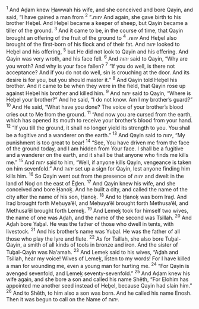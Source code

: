 <sup>1</sup> And Aḏam knew Ḥawwah his wife, and she conceived and bore Qayin, and said, “I have gained a man from יהוה.”
<sup>2</sup> And again, she gave birth to his brother Heḇel. And Heḇel became a keeper of sheep, but Qayin became a tiller of the ground.
<sup>3</sup> And it came to be, in the course of time, that Qayin brought an offering of the fruit of the ground to יהוה.
<sup>4</sup> And Heḇel also brought of the first-born of his flock and of their fat. And יהוה looked to Heḇel and his offering,
<sup>5</sup> but He did not look to Qayin and his offering. And Qayin was very wroth, and his face fell.
<sup>6</sup> And יהוה said to Qayin, “Why are you wroth? And why is your face fallen?
<sup>7</sup> “If you do well, is there not acceptance? And if you do not do well, sin is crouching at the door. And its desire is for you, but you should master it.”
<sup>8</sup> And Qayin told Heḇel his brother. And it came to be when they were in the field, that Qayin rose up against Heḇel his brother and killed him.
<sup>9</sup> And יהוה said to Qayin, “Where is Heḇel your brother?” And he said, “I do not know. Am I my brother’s guard?”
<sup>10</sup> And He said, “What have you done? The voice of your brother’s blood cries out to Me from the ground.
<sup>11</sup> “And now you are cursed from the earth, which has opened its mouth to receive your brother’s blood from your hand.
<sup>12</sup> “If you till the ground, it shall no longer yield its strength to you. You shall be a fugitive and a wanderer on the earth.”
<sup>13</sup> And Qayin said to יהוה, “My punishment is too great to bear!
<sup>14</sup> “See, You have driven me from the face of the ground today, and I am hidden from Your face. I shall be a fugitive and a wanderer on the earth, and it shall be that anyone who finds me kills me.”
<sup>15</sup> And יהוה said to him, “Well, if anyone kills Qayin, vengeance is taken on him sevenfold.” And יהוה set up a sign for Qayin, lest anyone finding him kills him.
<sup>16</sup> So Qayin went out from the presence of יהוה and dwelt in the land of Noḏ on the east of Ĕḏen.
<sup>17</sup> And Qayin knew his wife, and she conceived and bore Ḥanoḵ. And he built a city, and called the name of the city after the name of his son, Ḥanoḵ.
<sup>18</sup> And to Ḥanoḵ was born Iraḏ. And Iraḏ brought forth Meḥuya’ĕl, and Meḥuya’ĕl brought forth Methusa’ĕl, and Methusa’ĕl brought forth Lemeḵ.
<sup>19</sup> And Lemeḵ took for himself two wives, the name of one was Aḏah, and the name of the second was Tsillah.
<sup>20</sup> And Aḏah bore Yaḇal. He was the father of those who dwell in tents, with livestock.
<sup>21</sup> And his brother’s name was Yuḇal. He was the father of all those who play the lyre and flute.
<sup>22</sup> As for Tsillah, she also bore Tuḇal-Qayin, a smith of all kinds of tools in bronze and iron. And the sister of Tuḇal-Qayin was Na‛amah.
<sup>23</sup> And Lemeḵ said to his wives, “Aḏah and Tsillah, hear my voice! Wives of Lemeḵ, listen to my words! For I have killed a man for wounding me, even a young man for hurting me.
<sup>24</sup> “For Qayin is avenged sevenfold, and Lemeḵ seventy-sevenfold.”
<sup>25</sup> And Aḏam knew his wife again, and she bore a son and called his name Shĕth, “For Elohim has appointed me another seed instead of Heḇel, because Qayin had slain him.”
<sup>26</sup> And to Shĕth, to him also a son was born. And he called his name Enosh. Then it was begun to call on the Name of יהוה.
